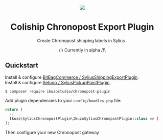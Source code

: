 <p align="center">
    <a href="https://sylius.com" target="_blank">
        <img src="https://demo.sylius.com/assets/shop/img/logo.png" />
    </a>
</p>

<h1 align="center">Coliship Chronopost Export Plugin</h1>

<p align="center">Create Chronopost shipping labels in Sylius .</p>
<p align="center">/!\ Currently in alpha /!\</p>

## Quickstart

Install & configure [BitBagCommerce / SyliusShippingExportPlugin](https://github.com/BitBagCommerce/SyliusShippingExportPlugin). <br> 
Install & configure [Setono / SyliusPickupPointPlugin](https://github.com/Setono/SyliusPickupPointPlugin).


```
$ composer require ikuzostudio/chronopost-plugin
```

Add plugin dependencies to your `config/bundles.php` file:

```php
return [
  // ...
  Ikuzo\SyliusChronopostPlugin\IkuzoSyliusChronopostPlugin::class => ['all' => true],
];
```

Then configure your new Chronopost gateway 